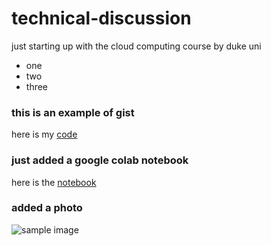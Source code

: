 # technical-discussion
just starting up with the cloud computing course by duke uni 

* one
* two
* three

### this is an example of gist 
here is my [code](https://gist.github.com/PranjalK-09/9d0c7fd88dd85bd8e5b1064f49e8323e)

### just added a google colab notebook
here is the [notebook](https://colab.research.google.com/github/PranjalK-09/technical-discussion/blob/main/technical_docs.ipynb)

### added a photo 

![sample image](https://github.com/user-attachments/assets/80827d79-6b05-4d67-903d-9fe0f597abe3)
